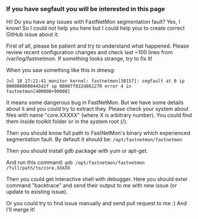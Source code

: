### If you have segfault you will be interested in this page

Hi! Do you have any issues with FastNetMon segmentation fault? Yes, I know! So I could not help you here but I could help youi to create correct GitHub issue about it.

First of all, please be patient and try to understand what happened. Please review recent configuration changes and check last ~100 lines from /var/log/fastnetmon. If something looks strange, try to fix it!

When you saw something like this in dmesg:
```
Jul 18 17:21:41 monitor kernel: fastnetmon[30157]: segfault at 0 ip 0000000000445d2f sp 00007f832d861270 error 4 in fastnetmon[400000+90000]
``` 

It means some dangerous bug in FastNetMon. But we have some details about it and you could try to extract they. Please check your system about files with name "core.XXXXX" (where X is arbitrary number). You could find them inside toolkit folder or in the system root (/).

Then you should know full path to FastNetMon's binary which experienced segmentation fault. By default it should be: ```/opt/fastnetmon/fastnetmon```

Then you should install gdb package with yum or apt-get.

And run this command:
```gdb /opt/fastnetmon/fastnetmon /full/path/to/core.XXXXX```

Then you could get interactive shell with debugger. Here you should exter command "backtrace" and send their output to me with new issue (or update to existing issue). 

Or you could try to find issue manually and send pull request to me :) And I'll merge it!

